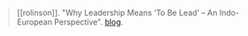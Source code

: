 > [[rolinson]]. "Why Leadership Means ‘To Be Lead’ – An Indo-European Perspective". [blog](https://aryaakasha.com/2019/07/03/why-leadership-means-to-be-lead-an-indo-european-perspective/).